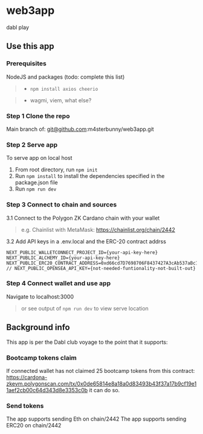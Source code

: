 # web3app
dabl play

## Use this app

### Prerequisites

NodeJS and packages (todo: complete this list)
> - `npm install axios cheerio`
<!-- > - `npm install fs` not used this is for server side and needed everything client side -->
> - wagmi, viem, what else?

### Step 1 Clone the repo

Main branch of: git@github.com:m4sterbunny/web3app.git

### Step 2 Serve app

To serve app on local host

1. From root directory, run `npm init`
2. Run `npm install` to install the dependencies specified in the package.json file
3. Run `npm run dev`

### Step 3 Connect to chain and sources

3.1 Connect to the Polygon ZK Cardano chain with your wallet
> e.g. Chainlist with MetaMask: https://chainlist.org/chain/2442

3.2 Add API keys in a .env.local and the ERC-20 contract addrss

```
NEXT_PUBLIC_WALLETCONNECT_PROJECT_ID={your-api-key-here}
NEXT_PUBLIC_ALCHEMY_ID={your-api-key-here}
NEXT_PUBLIC_ERC20_CONTRACT_ADDRESS=0xd66cd7D7698706F8437427A3cAb537aBc12c8C88
// NEXT_PUBLIC_OPENSEA_API_KEY={not-needed-funtionality-not-built-out}
```

### Step 4 Connect wallet and use app

Navigate to localhost:3000
> or see output of `npm run dev` to view serve location

## Background info

This app is per the Dabl club voyage to the point that it supports:

### Bootcamp tokens claim

If connected wallet has not claimed 25 bootcamp tokens from this contract:
https://cardona-zkevm.polygonscan.com/tx/0x0de65814e8a18a0d83493b43f37a17b9cf19e11aef2cb00c64d343d8e3353c0b
it can do so.

### Send tokens

The app supports sending Eth on chain/2442
The app supports sending ERC20 on chain/2442